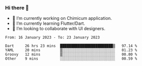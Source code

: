 ### Hi there 👋

<!--
**devcat37/devcat37** is a ✨ _special_ ✨ repository because its `README.md` (this file) appears on your GitHub profile.-->


- 🔭 I’m currently working on Chimicum application.
- 🌱 I’m currently learning Flutter/Dart.
- 👯 I’m looking to collaborate with UI designers.
<!-- - 🤔 I’m looking for help with ... -->

<!--START_SECTION:waka-->

```text
From: 16 January 2023 - To: 23 January 2023

Dart     26 hrs 23 mins  ████████████████████████▒   97.14 %
YAML     20 mins         ▒░░░░░░░░░░░░░░░░░░░░░░░░   01.23 %
Groovy   12 mins         ▒░░░░░░░░░░░░░░░░░░░░░░░░   00.80 %
Other    9 mins          ░░░░░░░░░░░░░░░░░░░░░░░░░   00.59 %
```

<!--END_SECTION:waka-->
